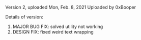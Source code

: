 
Version 2, uploaded Mon, Feb. 8, 2021
Uploaded by 0xBooper

Details of version:
  1. MAJOR BUG FIX: solved utility not working
  2. DESIGN FIX: fixed weird text wrapping
